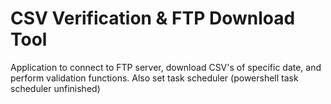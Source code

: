 # CSV Verification & FTP Download Tool
Application to connect to FTP server, download CSV's of specific date, and perform validation functions. Also set task scheduler (powershell task scheduler unfinished)

